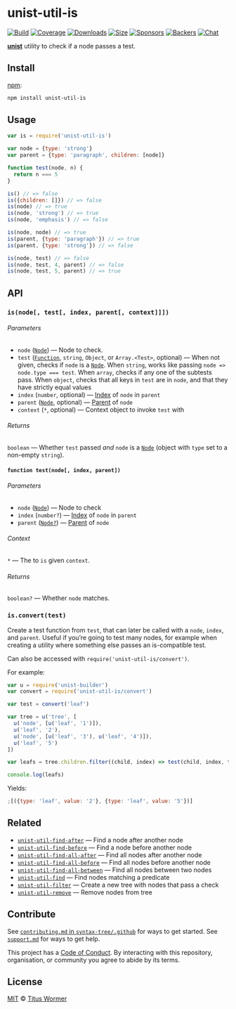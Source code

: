 # unist-util-is

[![Build][build-badge]][build]
[![Coverage][coverage-badge]][coverage]
[![Downloads][downloads-badge]][downloads]
[![Size][size-badge]][size]
[![Sponsors][sponsors-badge]][collective]
[![Backers][backers-badge]][collective]
[![Chat][chat-badge]][chat]

[**unist**][unist] utility to check if a node passes a test.

## Install

[npm][]:

```sh
npm install unist-util-is
```

## Usage

```js
var is = require('unist-util-is')

var node = {type: 'strong'}
var parent = {type: 'paragraph', children: [node]}

function test(node, n) {
  return n === 5
}

is() // => false
is({children: []}) // => false
is(node) // => true
is(node, 'strong') // => true
is(node, 'emphasis') // => false

is(node, node) // => true
is(parent, {type: 'paragraph'}) // => true
is(parent, {type: 'strong'}) // => false

is(node, test) // => false
is(node, test, 4, parent) // => false
is(node, test, 5, parent) // => true
```

## API

### `is(node[, test[, index, parent[, context]]])`

###### Parameters

- `node` ([`Node`][node]) — Node to check.
- `test` ([`Function`][test], `string`, `Object`, or `Array.<Test>`, optional)
  — When not given, checks if `node` is a [`Node`][node].
  When `string`, works like passing `node => node.type === test`.
  When `array`, checks if any one of the subtests pass.
  When `object`, checks that all keys in `test` are in `node`,
  and that they have strictly equal values
- `index` (`number`, optional) — [Index][] of `node` in `parent`
- `parent` ([`Node`][node], optional) — [Parent][] of `node`
- `context` (`*`, optional) — Context object to invoke `test` with

###### Returns

`boolean` — Whether `test` passed _and_ `node` is a [`Node`][node] (object with
`type` set to a non-empty `string`).

#### `function test(node[, index, parent])`

###### Parameters

- `node` ([`Node`][node]) — Node to check
- `index` (`number?`) — [Index][] of `node` in `parent`
- `parent` ([`Node?`][node]) — [Parent][] of `node`

###### Context

`*` — The to `is` given `context`.

###### Returns

`boolean?` — Whether `node` matches.

### `is.convert(test)`

Create a test function from `test`, that can later be called with a `node`,
`index`, and `parent`.
Useful if you’re going to test many nodes, for example when creating a utility
where something else passes an is-compatible test.

Can also be accessed with `require('unist-util-is/convert')`.

For example:

```js
var u = require('unist-builder')
var convert = require('unist-util-is/convert')

var test = convert('leaf')

var tree = u('tree', [
  u('node', [u('leaf', '1')]),
  u('leaf', '2'),
  u('node', [u('leaf', '3'), u('leaf', '4')]),
  u('leaf', '5')
])

var leafs = tree.children.filter((child, index) => test(child, index, tree))

console.log(leafs)
```

Yields:

```js
;[({type: 'leaf', value: '2'}, {type: 'leaf', value: '5'})]
```

## Related

- [`unist-util-find-after`](https://github.com/syntax-tree/unist-util-find-after)
  — Find a node after another node
- [`unist-util-find-before`](https://github.com/syntax-tree/unist-util-find-before)
  — Find a node before another node
- [`unist-util-find-all-after`](https://github.com/syntax-tree/unist-util-find-all-after)
  — Find all nodes after another node
- [`unist-util-find-all-before`](https://github.com/syntax-tree/unist-util-find-all-before)
  — Find all nodes before another node
- [`unist-util-find-all-between`](https://github.com/mrzmmr/unist-util-find-all-between)
  — Find all nodes between two nodes
- [`unist-util-find`](https://github.com/blahah/unist-util-find)
  — Find nodes matching a predicate
- [`unist-util-filter`](https://github.com/eush77/unist-util-filter)
  — Create a new tree with nodes that pass a check
- [`unist-util-remove`](https://github.com/eush77/unist-util-remove)
  — Remove nodes from tree

## Contribute

See [`contributing.md` in `syntax-tree/.github`][contributing] for ways to get
started.
See [`support.md`][support] for ways to get help.

This project has a [Code of Conduct][coc].
By interacting with this repository, organisation, or community you agree to
abide by its terms.

## License

[MIT][license] © [Titus Wormer][author]

<!-- Definitions -->

[build-badge]: https://img.shields.io/travis/syntax-tree/unist-util-is.svg
[build]: https://travis-ci.org/syntax-tree/unist-util-is
[coverage-badge]: https://img.shields.io/codecov/c/github/syntax-tree/unist-util-is.svg
[coverage]: https://codecov.io/github/syntax-tree/unist-util-is
[downloads-badge]: https://img.shields.io/npm/dm/unist-util-is.svg
[downloads]: https://www.npmjs.com/package/unist-util-is
[size-badge]: https://img.shields.io/bundlephobia/minzip/unist-util-is.svg
[size]: https://bundlephobia.com/result?p=unist-util-is
[sponsors-badge]: https://opencollective.com/unified/sponsors/badge.svg
[backers-badge]: https://opencollective.com/unified/backers/badge.svg
[collective]: https://opencollective.com/unified
[chat-badge]: https://img.shields.io/badge/join%20the%20community-on%20spectrum-7b16ff.svg
[chat]: https://spectrum.chat/unified/syntax-tree
[npm]: https://docs.npmjs.com/cli/install
[license]: license
[author]: https://wooorm.com
[contributing]: https://github.com/syntax-tree/.github/blob/master/contributing.md
[support]: https://github.com/syntax-tree/.github/blob/master/support.md
[coc]: https://github.com/syntax-tree/.github/blob/master/code-of-conduct.md
[unist]: https://github.com/syntax-tree/unist
[node]: https://github.com/syntax-tree/unist#node
[parent]: https://github.com/syntax-tree/unist#parent-1
[index]: https://github.com/syntax-tree/unist#index
[test]: #function-testnode-index-parent

